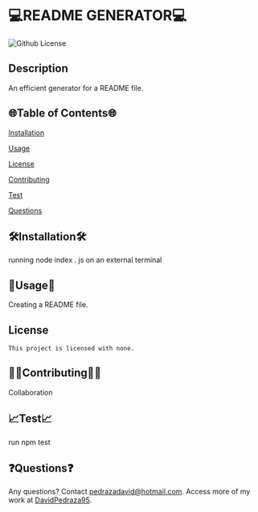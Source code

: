 # 💻README GENERATOR💻

  ![Github License](https://img.shields.io/badge/license--blue.svg)


  ## Description
  An efficient generator for a README file.

  <ur>

  ## 🌐Table of Contents🌐
  [Installation](#installation)

  [Usage](#usage)

  
[License](#license)


  [Contributing](#contributing)

  [Test](#test)

  [Questions](#questions)

 
  
  ## 🛠️Installation🛠️
  running node index . js on an external terminal

  <ur>

  ## 📁Usage📁
  Creating a README file.
  ## License 
    This project is licensed with none.

  <ur>

  ## 👨‍💼Contributing👩‍💼
  Collaboration
  <ur>

  ## 📈Test📈
  run npm test
  <ur>

  ## ❓Questions❓
  Any questions? Contact pedrazadavid@hotmail.com. Access more of my work at [DavidPedraza95](https://github.com/DavidPedraza95/).

